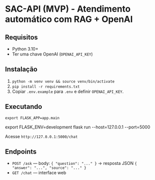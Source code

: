 # SAC-API (MVP) - Atendimento automático com RAG + OpenAI

## Requisitos
- Python 3.10+
- Ter uma chave OpenAI (`OPENAI_API_KEY`)

## Instalação
1. `python -m venv venv && source venv/bin/activate`
2. `pip install -r requirements.txt`
3. Copiar `.env.example` para `.env` e definir `OPENAI_API_KEY`.

## Executando
    export FLASK_APP=app.main
export FLASK_ENV=development
flask run --host=127.0.0.1 --port=5000

Acesse `http://127.0.0.1:5000/chat`

## Endpoints
- `POST /ask` — body: `{ "question": "..." }` → resposta JSON `{ "answer": "...", "source": "..." }`
- `GET /chat` — interface web
